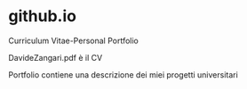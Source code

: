 # github.io
Curriculum Vitae-Personal Portfolio

DavideZangari.pdf è il CV

Portfolio contiene una descrizione dei miei progetti universitari 
